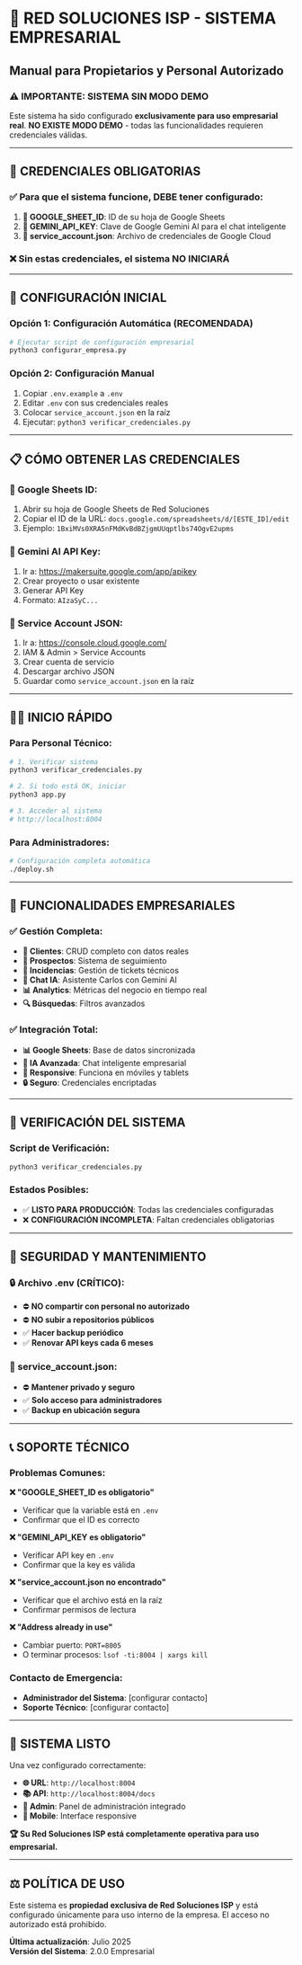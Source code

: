 # 🏢 RED SOLUCIONES ISP - SISTEMA EMPRESARIAL
## Manual para Propietarios y Personal Autorizado

### ⚠️ **IMPORTANTE: SISTEMA SIN MODO DEMO**

Este sistema ha sido configurado **exclusivamente para uso empresarial real**. 
**NO EXISTE MODO DEMO** - todas las funcionalidades requieren credenciales válidas.

---

## 🔐 **CREDENCIALES OBLIGATORIAS**

### ✅ **Para que el sistema funcione, DEBE tener configurado:**

1. **🔑 GOOGLE_SHEET_ID**: ID de su hoja de Google Sheets
2. **🤖 GEMINI_API_KEY**: Clave de Google Gemini AI para el chat inteligente
3. **📄 service_account.json**: Archivo de credenciales de Google Cloud

### ❌ **Sin estas credenciales, el sistema NO INICIARÁ**

---

## 🚀 **CONFIGURACIÓN INICIAL**

### **Opción 1: Configuración Automática (RECOMENDADA)**
```bash
# Ejecutar script de configuración empresarial
python3 configurar_empresa.py
```

### **Opción 2: Configuración Manual**
1. Copiar `.env.example` a `.env`
2. Editar `.env` con sus credenciales reales
3. Colocar `service_account.json` en la raíz
4. Ejecutar: `python3 verificar_credenciales.py`

---

## 📋 **CÓMO OBTENER LAS CREDENCIALES**

### **🔑 Google Sheets ID:**
1. Abrir su hoja de Google Sheets de Red Soluciones
2. Copiar el ID de la URL: `docs.google.com/spreadsheets/d/[ESTE_ID]/edit`
3. Ejemplo: `1BxiMVs0XRA5nFMdKvBdBZjgmUUqptlbs74OgvE2upms`

### **🤖 Gemini AI API Key:**
1. Ir a: https://makersuite.google.com/app/apikey
2. Crear proyecto o usar existente
3. Generar API Key
4. Formato: `AIzaSyC...`

### **📄 Service Account JSON:**
1. Ir a: https://console.cloud.google.com/
2. IAM & Admin > Service Accounts
3. Crear cuenta de servicio
4. Descargar archivo JSON
5. Guardar como `service_account.json` en la raíz

---

## 🏃‍♂️ **INICIO RÁPIDO**

### **Para Personal Técnico:**
```bash
# 1. Verificar sistema
python3 verificar_credenciales.py

# 2. Si todo está OK, iniciar
python3 app.py

# 3. Acceder al sistema
# http://localhost:8004
```

### **Para Administradores:**
```bash
# Configuración completa automática
./deploy.sh
```

---

## 🎯 **FUNCIONALIDADES EMPRESARIALES**

### ✅ **Gestión Completa:**
- **👥 Clientes**: CRUD completo con datos reales
- **🎯 Prospectos**: Sistema de seguimiento
- **🔧 Incidencias**: Gestión de tickets técnicos
- **💬 Chat IA**: Asistente Carlos con Gemini AI
- **📊 Analytics**: Métricas del negocio en tiempo real
- **🔍 Búsquedas**: Filtros avanzados

### ✅ **Integración Total:**
- **📊 Google Sheets**: Base de datos sincronizada
- **🤖 IA Avanzada**: Chat inteligente empresarial
- **📱 Responsive**: Funciona en móviles y tablets
- **🔒 Seguro**: Credenciales encriptadas

---

## 🔧 **VERIFICACIÓN DEL SISTEMA**

### **Script de Verificación:**
```bash
python3 verificar_credenciales.py
```

### **Estados Posibles:**
- ✅ **LISTO PARA PRODUCCIÓN**: Todas las credenciales configuradas
- ❌ **CONFIGURACIÓN INCOMPLETA**: Faltan credenciales obligatorias

---

## 🚨 **SEGURIDAD Y MANTENIMIENTO**

### **🔒 Archivo .env (CRÍTICO):**
- ⛔ **NO compartir con personal no autorizado**
- ⛔ **NO subir a repositorios públicos**
- ✅ **Hacer backup periódico**
- ✅ **Renovar API keys cada 6 meses**

### **📄 service_account.json:**
- ⛔ **Mantener privado y seguro**
- ✅ **Solo acceso para administradores**
- ✅ **Backup en ubicación segura**

---

## 📞 **SOPORTE TÉCNICO**

### **Problemas Comunes:**

**❌ "GOOGLE_SHEET_ID es obligatorio"**
- Verificar que la variable está en `.env`
- Confirmar que el ID es correcto

**❌ "GEMINI_API_KEY es obligatorio"**
- Verificar API key en `.env`
- Confirmar que la key es válida

**❌ "service_account.json no encontrado"**
- Verificar que el archivo está en la raíz
- Confirmar permisos de lectura

**❌ "Address already in use"**
- Cambiar puerto: `PORT=8005`
- O terminar procesos: `lsof -ti:8004 | xargs kill`

### **Contacto de Emergencia:**
- **Administrador del Sistema**: [configurar contacto]
- **Soporte Técnico**: [configurar contacto]

---

## 🎉 **SISTEMA LISTO**

Una vez configurado correctamente:

- **🌐 URL**: `http://localhost:8004`
- **📚 API**: `http://localhost:8004/docs`
- **🔧 Admin**: Panel de administración integrado
- **📱 Mobile**: Interface responsive

**🏆 Su Red Soluciones ISP está completamente operativa para uso empresarial.**

---

## ⚖️ **POLÍTICA DE USO**

Este sistema es **propiedad exclusiva de Red Soluciones ISP** y está configurado únicamente para uso interno de la empresa. El acceso no autorizado está prohibido.

**Última actualización**: Julio 2025  
**Versión del Sistema**: 2.0.0 Empresarial
